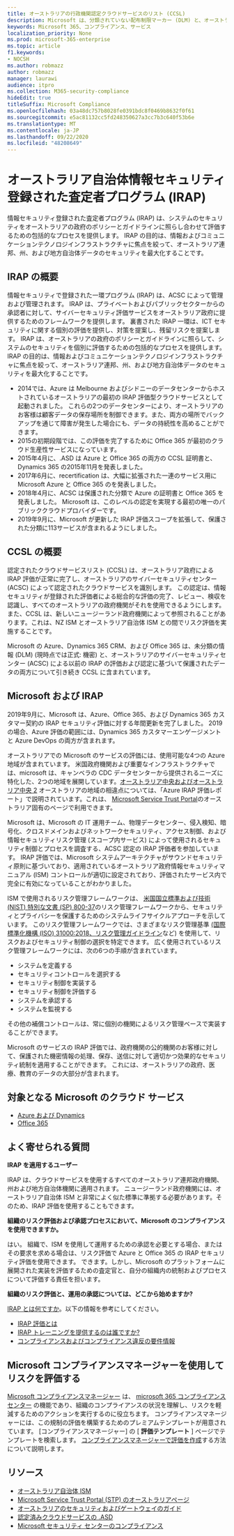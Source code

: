 ```yaml
---
title: オーストラリアの行政機関認定クラウドサービスのリスト (CCSL)
description: Microsoft は、分類されていない配布制限マーカー (DLM) と、オーストラリアのサイバーセキュリティセンター (ACSC) による IRAP 評価および認定に基づく保護されたデータの両方に対して、オーストラリア認定クラウドサービスのリストに含まれています。
keywords: Microsoft 365、コンプライアンス、サービス
localization_priority: None
ms.prod: microsoft-365-enterprise
ms.topic: article
f1.keywords:
- NOCSH
ms.author: robmazz
author: robmazz
manager: laurawi
audience: itpro
ms.collection: M365-security-compliance
hideEdit: true
titleSuffix: Microsoft Compliance
ms.openlocfilehash: 03a48dc757b8028fe0391bdc8f0469b8632f0f61
ms.sourcegitcommit: e5ac81132cc5fd248350627a3cc7b3c640f53b6e
ms.translationtype: MT
ms.contentlocale: ja-JP
ms.lasthandoff: 09/22/2020
ms.locfileid: "48208649"
---
```

# <a name="australian-government-information-security-registered-assessor-program-irap"></a>オーストラリア自治体情報セキュリティ登録された査定者プログラム (IRAP)

情報セキュリティ登録された査定者プログラム (IRAP) は、システムのセキュリティをオーストラリアの政府のポリシーとガイドラインに照らし合わせて評価するための包括的なプロセスを提供します。 IRAP の目的は、情報およびコミュニケーションテクノロジインフラストラクチャに焦点を絞って、オーストラリア連邦、州、および地方自治体データのセキュリティを最大化することです。

## <a name="irap-overview"></a>IRAP の概要

情報セキュリティで登録された一環プログラム (IRAP) は、ACSC によって管理および管理されます。 IRAP は、プライベートおよびパブリックセクターからの承認者に対して、サイバーセキュリティ評価サービスをオーストラリア政府に提供するためのフレームワークを提供します。 裏書された IRAP 一環は、ICT セキュリティに関する個別の評価を提供し、対策を提案し、残留リスクを提案します。 IRAP は、オーストラリアの政府のポリシーとガイドラインに照らして、システムのセキュリティを個別に評価するための包括的なプロセスを提供します。 IRAP の目的は、情報およびコミュニケーションテクノロジインフラストラクチャに焦点を絞って、オーストラリア連邦、州、および地方自治体データのセキュリティを最大化することです。

- 2014では、Azure は Melbourne およびシドニーのデータセンターからホストされているオーストラリアの最初の IRAP 評価型クラウドサービスとして起動されました。 これらの2つのデータセンターにより、オーストラリアのお客様は顧客データの保存場所を制御できます。また、両方の場所でバックアップを通じて障害が発生した場合にも、データの持続性を高めることができます。
- 2015の初期段階では、この評価を完了するために Office 365 が最初のクラウド生産性サービスになっています。
- 2015年4月に、.ASD は Azure と Office 365 の両方の CCSL 証明書と、Dynamics 365 の2015年11月を発表しました。
- 2017年6月に、recertification は、大幅に拡張された一連のサービス用に Microsoft Azure と Office 365 のを発表しました。
- 2018年4月に、ACSC は保護された分類で Azure の証明書と Office 365 を発表しました。 Microsoft は、このレベルの認定を実現する最初の唯一のパブリッククラウドプロバイダーです。
- 2019年9月に、Microsoft が更新した IRAP 評価スコープを拡張して、保護された分類に113サービスが含まれるようにしました。

## <a name="ccsl-overview"></a>CCSL の概要

認定されたクラウドサービスリスト (CCSL) は、オーストラリア政府による IRAP 評価が正常に完了し、オーストラリアのサイバーセキュリティセンター (ACSC) によって認定されたクラウドサービスを識別します。 この認定は、情報セキュリティが登録された評価者による総合的な評価の完了、レビュー、検収を認識し、すべてのオーストラリアの政府機関がそれを使用できるようにします。 また、CCSL は、新しいニュージーランド政府機関によって参照されることがあります。これは、NZ ISM とオーストラリア自治体 ISM との間でリスク評価を実施することです。

Microsoft の Azure、Dynamics 365 CRM、および Office 365 は、未分類の情報 (DLM) (現時点では正式: 機密) と、オーストラリアのサイバーセキュリティセンター (ACSC) による以前の IRAP の評価および認定に基づいて保護されたデータの両方について引き続き CCSL に含まれています。

## <a name="microsoft-and-irap"></a>Microsoft および IRAP

2019年9月に、Microsoft は、Azure、Office 365、および Dynamics 365 カスタマー契約の IRAP セキュリティ評価に対する年間更新を完了しました。 2019の場合、Azure 評価の範囲には、Dynamics 365 カスタマーエンゲージメントと Azure DevOps の両方が含まれます。

オーストラリアでの Microsoft のサービスの評価には、使用可能な4つの Azure 地域が含まれています。 米国政府機関および重要なインフラストラクチャでは、microsoft は、キャンベラの CDC データセンターから提供されるニーズに特化した、2つの地域を展開しています。[オーストラリア中央およびオーストラリア中央 2](https://azure.microsoft.com/global-infrastructure/australia/) オーストラリアの地域の相違点については、「Azure IRAP 評価レポート」で説明されています。これは、 [Microsoft Service Trust Portal](https://aka.ms/au-irap)のオーストラリア固有のページで利用できます。

Microsoft は、Microsoft の IT 運用チーム、物理データセンター、侵入検知、暗号化、クロスドメインおよびネットワークセキュリティ、アクセス制御、および情報セキュリティリスク管理 (スコープ内サービス) によって使用されるセキュリティ制御とプロセスを調査する、ACSC 認定の IRAP 評価者を参加しています。 IRAP 評価では、Microsoft システムアーキテクチャがサウンドセキュリティ原則に基づいており、適用されているオーストラリア政府情報セキュリティマニュアル (ISM) コントロールが適切に設定されており、評価されたサービス内で完全に有効になっていることがわかりました。

ISM で使用されるリスク管理フレームワークは、 [米国国立標準および技術 (NIST) 特別な文書 (SP) 800-37](https://csrc.nist.gov/publications/detail/sp/800-37/rev-2/final)のリスク管理フレームワークから、セキュリティとプライバシーを保護するためのシステムライフサイクルアプローチを示しています。 このリスク管理フレームワークでは、さまざまなリスク管理基準 [(国際標準化機構 (ISO) 31000:2018、リスク管理ガイドライン](https://www.iso.org/standard/65694.html)など) を使用して、リスクおよびセキュリティ制御の選択を特定できます。 広く使用されているリスク管理フレームワークには、次の6つの手順が含まれています。

- システムを定義する
- セキュリティコントロールを選択する
- セキュリティ制御を実装する
- セキュリティ制御を評価する
- システムを承認する
- システムを監視する

その他の補償コントロールは、常に個別の機関によるリスク管理ベースで実装することができます。

Microsoft のサービスの IRAP 評価では、政府機関の公的機関のお客様に対して、保護された機密情報の処理、保存、送信に対して適切かつ効果的なセキュリティ統制を適用することができます。 これには、オーストラリアの政府、医療、教育のデータの大部分が含まれます。

## <a name="microsoft-in-scope-cloud-services"></a>対象となる Microsoft のクラウド サービス

- [Azure および Dynamics](https://aka.ms/AzureCompliance)
- [Office 365](https://aka.ms/Office365ComplianceOfferings)

## <a name="frequently-asked-questions"></a>よく寄せられる質問

**IRAP を適用するユーザー**

IRAP は、クラウドサービスを使用するすべてのオーストラリア連邦政府機関、州および地方自治体機関に適用されます。 ニュージーランド政府機関には、オーストラリア自治体 ISM と非常によく似た標準に準拠する必要があります。そのため、IRAP 評価を使用することもできます。

**組織のリスク評価および承認プロセスにおいて、Microsoft のコンプライアンスを使用できますか。**

はい。 組織で、ISM を使用して運用するための承認を必要とする場合、またはその要求を求める場合は、リスク評価で Azure と Office 365 の IRAP セキュリティ評価を使用できます。 できます。しかし、Microsoft のプラットフォームに展開された実装を評価するための査定官と、自分の組織内の統制およびプロセスについて評価する責任を担います。

**組織のリスク評価と、運用の承認については、どこから始めますか?**

[IRAP とは何ですか](https://www.cyber.gov.au/irap/what-irap)。以下の情報を参考にしてください。

- [IRAP 評価とは](https://acsc.gov.au/infosec/irap/irap_assessments.htm)
- [IRAP トレーニングを提供するのは誰ですか?](https://acsc.gov.au/infosec/irap/training.htm)
- [コンプライアンスおよびコンプライアンス違反の要件情報](https://acsc.gov.au/infosec/irap/compliance.htm)

## <a name="use-microsoft-compliance-manager-to-assess-your-risk"></a>Microsoft コンプライアンスマネージャーを使用してリスクを評価する

[Microsoft コンプライアンスマネージャー](compliance-manager.md) は、 [microsoft 365 コンプライアンスセンター](microsoft-365-compliance-center.md) の機能であり、組織のコンプライアンスの状況を理解し、リスクを軽減するためのアクションを実行するのに役立ちます。 コンプライアンスマネージャーには、この規制の評価を構築するためのプレミアムテンプレートが用意されています。 [コンプライアンスマネージャー] の [ **評価テンプレート** ] ページでテンプレートを検索します。 [コンプライアンスマネージャーで評価を作成](compliance-manager-assessments.md)する方法について説明します。

## <a name="resources"></a>リソース

- [オーストラリア自治体 ISM](https://acsc.gov.au/infosec/ism/index.htm)
- [Microsoft Service Trust Portal (STP) のオーストラリアページ](https://aka.ms/au-irap)
- [オーストラリアのセキュリティおよびゲートウェイのガイド](https://docs.microsoft.com/azure/azure-australia)
- [認定済みクラウドサービスの .ASD](https://acsc.gov.au/infosec/irap/certified_clouds.htm)
- [Microsoft セキュリティ センターのコンプライアンス](https://www.microsoft.com/trust-center/compliance/compliance-overview)
